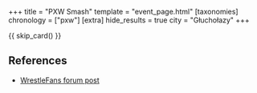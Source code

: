 +++
title = "PXW Smash"
template = "event_page.html"
[taxonomies]
chronology = ["pxw"]
[extra]
hide_results = true
city = "Głuchołazy"
+++

{{ skip_card() }}

## References

* [WrestleFans forum post](https://wrestlefans.pl/forum/viewtopic.php?f=247&t=37543)
